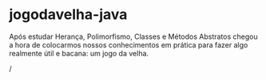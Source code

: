 # jogodavelha-java
Após estudar Herança, Polimorfismo, Classes e Métodos Abstratos chegou a hora de colocarmos nossos conhecimentos em prática para fazer algo realmente útil e bacana: um jogo da velha.


/
